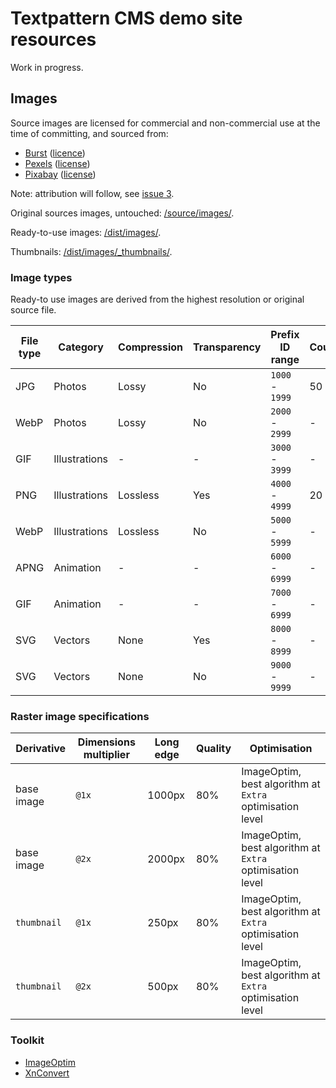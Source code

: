 # Textpattern CMS demo site resources

Work in progress.

## Images

Source images are licensed for commercial and non-commercial use at the time of committing, and sourced from:

* [Burst](https://burst.shopify.com) ([licence](https://burst.shopify.com/legal/terms))
* [Pexels](https://www.pexels.com) ([license](https://www.pexels.com/photo-license/))
* [Pixabay](https://pixabay.com) ([license](https://pixabay.com/service/terms/#license))

Note: attribution will follow, see [issue 3](https://github.com/petecooper/textpattern-demo-resources/issues/3).

Original sources images, untouched: [/source/images/](https://github.com/pragmatika/textpattern-demo-resources/tree/master/source/images).

Ready-to-use images: [/dist/images/](https://github.com/pragmatika/textpattern-demo-resources/tree/master/dist/images).

Thumbnails: [/dist/images/_thumbnails/](https://github.com/pragmatika/textpattern-demo-resources/tree/master/dist/images/_thumbnails).

### Image types

Ready-to use images are derived from the highest resolution or original source file.

| File type | Category | Compression | Transparency | Prefix ID range | Count |
|---|---|---|---|---|---|
| JPG | Photos | Lossy | No | `1000` - `1999` | 50 |
| WebP | Photos | Lossy | No | `2000` - `2999` | - |
| GIF | Illustrations | - | - | `3000` - `3999` | - |
| PNG | Illustrations | Lossless | Yes | `4000` - `4999` | 20 |
| WebP | Illustrations | Lossless | No | `5000` - `5999` | - |
| APNG | Animation | - | - | `6000` - `6999` | - |
| GIF | Animation | - | - | `7000` - `6999` | - |
| SVG | Vectors | None | Yes | `8000` - `8999` | - |
| SVG | Vectors | None | No | `9000` - `9999` | - |

### Raster image specifications

| Derivative | Dimensions multiplier | Long edge | Quality | Optimisation |
|---|---|---|---|---|
| base image | `@1x` | 1000px | 80% | ImageOptim, best algorithm at `Extra` optimisation level |
| base image | `@2x` | 2000px | 80% | ImageOptim, best algorithm at `Extra` optimisation level |
| `thumbnail` | `@1x` | 250px | 80% | ImageOptim, best algorithm at `Extra` optimisation level |
| `thumbnail` | `@2x` | 500px | 80% | ImageOptim, best algorithm at `Extra` optimisation level |

### Toolkit

* [ImageOptim](https://imageoptim.com/)
* [XnConvert](https://www.xnview.com/en/xnconvert/)
